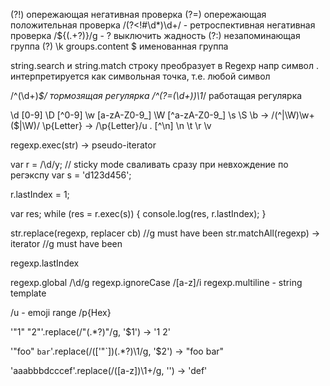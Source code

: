 (?!) опережающая негативная проверка
(?=) опережающая положительная проверка
/(?<!#\d*)\d+/ - ретроспективная негативная проверка
/\${(.+?)}/g - ? выключить жадность 
(?:) незапоминающая группа
(?<content>) \k<content> groups.content $<content> именованная группа

string.search и string.match строку преобразует в Regexp напр символ . интерпретируется как символьная точка, т.е. любой символ

/^(\d+)*$/ тормозящая регулярка
/^(?=(\d+))\1*/ работащая регулярка

\d [0-9]
\D [^0-9]
\w [a-zA-Z0-9_]
\W [^a-zA-Z0-9_]
\s
\S
\b -> /(^|\W)\w+($|\W)/
\p{Letter} -> /\p{Letter}/u
. [^\n]
\n \t \r \v

regexp.exec(str) -> pseudo-iterator

var r = /\d/y; // sticky mode сваливать сразу при невхождение по регэкспу
var s = 'd123d456';

r.lastIndex = 1;

var res;
while (res = r.exec(s)) {
  console.log(res, r.lastIndex);
}

str.replace(regexp, replacer cb) //g must have been
str.matchAll(regexp) -> iterator //g must have been

regexp.lastIndex

regexp.global /\d/g
regexp.ignoreCase /[a-z]/i
regexp.multiline - string template

/u - emoji range
/p{Hex}

'"1" "2"'.replace(/"(.*?)"/g, '$1') -> '1 2'

'"foo" `bar`'.replace(/(['"`])(.*?)\1/g, '$2') -> "foo bar"

'aaabbbdcccef'.replace(/([a-z])\1+/g, '') -> 'def'
